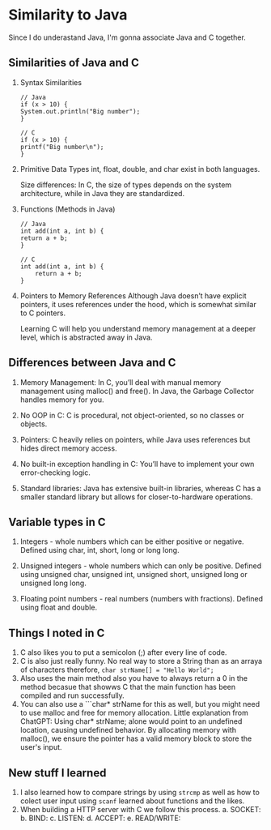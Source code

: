 # Similarity to Java

Since I do underastand Java, I'm gonna associate Java and C together.

## Similarities of Java and C

1.  Syntax Similarities
    ```
    // Java
    if (x > 10) {
    System.out.println("Big number");
    }

    // C
    if (x > 10) {
    printf("Big number\n");
    }
    ```

2.  Primitive Data Types
    int, float, double, and char exist in both languages.

    Size differences: In C, the size of types depends on the system architecture, while in Java they are standardized.

3.  Functions (Methods in Java)
    ```
    // Java
    int add(int a, int b) {
    return a + b;
    }

    // C
    int add(int a, int b) {
        return a + b;
    }
    ```

4.  Pointers to Memory References
    Although Java doesn’t have explicit pointers, it uses references under the hood, which is somewhat similar to C pointers.

    Learning C will help you understand memory management at a deeper level, which is abstracted away in Java.

## Differences between Java and C

1. Memory Management: In C, you’ll deal with manual memory management using malloc() and free(). In Java, the Garbage Collector handles memory for you.

2. No OOP in C: C is procedural, not object-oriented, so no classes or objects.

3. Pointers: C heavily relies on pointers, while Java uses references but hides direct memory access.

4. No built-in exception handling in C: You’ll have to implement your own error-checking logic.

5. Standard libraries: Java has extensive built-in libraries, whereas C has a smaller standard library but allows for closer-to-hardware operations.

## Variable types in C

1. Integers - whole numbers which can be either positive or negative. Defined using char, int, short, long or long long.

2. Unsigned integers - whole numbers which can only be positive. Defined using unsigned char, unsigned int, unsigned short, unsigned long or unsigned long long.

3. Floating point numbers - real numbers (numbers with fractions). Defined using float and double.

## Things I noted in C

1. C also likes you to put a semicolon (;) after every line of code.
2. C is also just really funny. No real way to store a String than as an arraya of characters therefore,
   `char strName[] = "Hello World";`
3. Also uses the main method also you have to always return a 0 in the method becasue that showws C that the main function has been compiled and run successfully.
4. You can also use a ```char* strName for this as well, but you might need to use malloc and free for memory allocation. Little explanation from ChatGPT:
   Using char* strName; alone would point to an undefined location, causing undefined behavior. By allocating memory with malloc(), we ensure the pointer has a valid memory block to store the user's input.

## New stuff I learned

1. I also learned how to compare strings by using `strcmp` as well as how to colect user input using `scanf` learned about functions and the likes.
2. When building a HTTP server with C we follow this process.
   a. SOCKET:
   b. BIND:
   c. LISTEN:
   d. ACCEPT:
   e. READ/WRITE:
